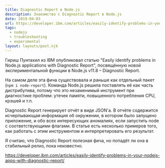 ```yaml
---
title: Diagnostic Report в Node.js
description: Знакомство с Diagnostic Report в Node.js
date: 2019-04-03
url: https://developer.ibm.com/articles/easily-identify-problems-in-your-nodejs-apps-with-diagnostic-report/
tags:
  - nodejs
  - troubleshooting
  - experimental
layout: layouts/post.njk
---
```

Гириш Пунтахил из IBM опубликовал статью "Easily identify problems in Node.js applications with Diagnostic Report", посвящённую новой экспериментальной функции в Node.js v11.8 – Diagnostic Report.

На самом деле эта фича существовала и раньше как отдельный пакет (`npm i node-report`). Команда Node.js решила поставлять её как часть дистрибутива, потому что это незаменимый инструмент при диагностике проблем: утечек памяти, повышенного потребления CPU, крэшей и т.п.

Diagnostic Report генерирует отчёт в виде JSON'а. В отчёте содержится исчерпывающая информация об окружении, в котором было запущено приложение, и обо всех интересующих аномалиях, если запустить node с соответствующими флагами. В статье есть несколько примеров того, как работать с этим инструментом и интерпретировать его результат.

Я считаю, что Diagnostic Report полезная фича, но попадёт ли она в стабильный релиз, пока неизвестно.

https://developer.ibm.com/articles/easily-identify-problems-in-your-nodejs-apps-with-diagnostic-report/ 
